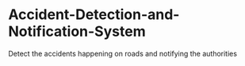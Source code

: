# Accident-Detection-and-Notification-System
Detect the accidents happening on roads and notifying the authorities

